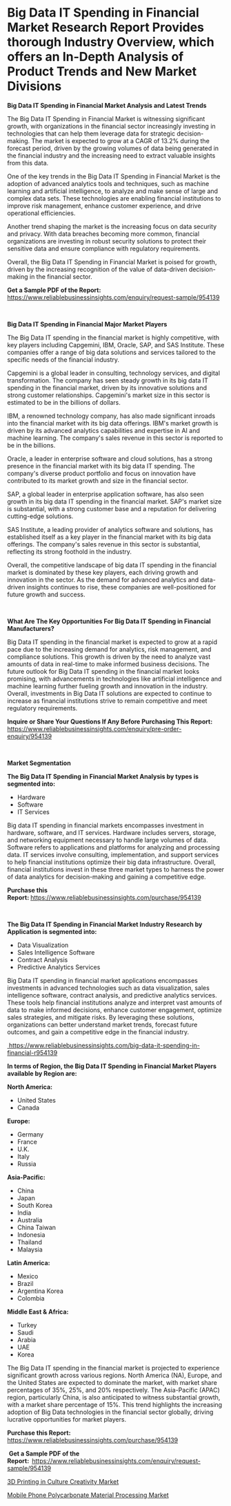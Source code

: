 <p><h1>Big Data IT Spending in Financial Market Research Report Provides thorough Industry Overview, which offers an In-Depth Analysis of Product Trends and New Market Divisions</h1></p><p><strong>Big Data IT Spending in Financial Market Analysis and Latest Trends</strong></p>
<p><p>The Big Data IT Spending in Financial Market is witnessing significant growth, with organizations in the financial sector increasingly investing in technologies that can help them leverage data for strategic decision-making. The market is expected to grow at a CAGR of 13.2% during the forecast period, driven by the growing volumes of data being generated in the financial industry and the increasing need to extract valuable insights from this data.</p><p>One of the key trends in the Big Data IT Spending in Financial Market is the adoption of advanced analytics tools and techniques, such as machine learning and artificial intelligence, to analyze and make sense of large and complex data sets. These technologies are enabling financial institutions to improve risk management, enhance customer experience, and drive operational efficiencies.</p><p>Another trend shaping the market is the increasing focus on data security and privacy. With data breaches becoming more common, financial organizations are investing in robust security solutions to protect their sensitive data and ensure compliance with regulatory requirements.</p><p>Overall, the Big Data IT Spending in Financial Market is poised for growth, driven by the increasing recognition of the value of data-driven decision-making in the financial sector.</p></p>
<p><strong>Get a Sample PDF of the Report:&nbsp;</strong> <a href="https://www.reliablebusinessinsights.com/enquiry/request-sample/954139">https://www.reliablebusinessinsights.com/enquiry/request-sample/954139</a></p>
<p>&nbsp;</p>
<p><strong>Big Data IT Spending in Financial Major Market Players</strong></p>
<p><p>The Big Data IT spending in the financial market is highly competitive, with key players including Capgemini, IBM, Oracle, SAP, and SAS Institute. These companies offer a range of big data solutions and services tailored to the specific needs of the financial industry.</p><p>Capgemini is a global leader in consulting, technology services, and digital transformation. The company has seen steady growth in its big data IT spending in the financial market, driven by its innovative solutions and strong customer relationships. Capgemini's market size in this sector is estimated to be in the billions of dollars.</p><p>IBM, a renowned technology company, has also made significant inroads into the financial market with its big data offerings. IBM's market growth is driven by its advanced analytics capabilities and expertise in AI and machine learning. The company's sales revenue in this sector is reported to be in the billions.</p><p>Oracle, a leader in enterprise software and cloud solutions, has a strong presence in the financial market with its big data IT spending. The company's diverse product portfolio and focus on innovation have contributed to its market growth and size in the financial sector.</p><p>SAP, a global leader in enterprise application software, has also seen growth in its big data IT spending in the financial market. SAP's market size is substantial, with a strong customer base and a reputation for delivering cutting-edge solutions.</p><p>SAS Institute, a leading provider of analytics software and solutions, has established itself as a key player in the financial market with its big data offerings. The company's sales revenue in this sector is substantial, reflecting its strong foothold in the industry.</p><p>Overall, the competitive landscape of big data IT spending in the financial market is dominated by these key players, each driving growth and innovation in the sector. As the demand for advanced analytics and data-driven insights continues to rise, these companies are well-positioned for future growth and success.</p></p>
<p>&nbsp;</p>
<p><strong>What Are The Key Opportunities For Big Data IT Spending in Financial Manufacturers?</strong></p>
<p><p>Big Data IT spending in the financial market is expected to grow at a rapid pace due to the increasing demand for analytics, risk management, and compliance solutions. This growth is driven by the need to analyze vast amounts of data in real-time to make informed business decisions. The future outlook for Big Data IT spending in the financial market looks promising, with advancements in technologies like artificial intelligence and machine learning further fueling growth and innovation in the industry. Overall, investments in Big Data IT solutions are expected to continue to increase as financial institutions strive to remain competitive and meet regulatory requirements.</p></p>
<p><strong>Inquire or Share Your Questions If Any Before Purchasing This Report:</strong> <a href="https://www.reliablebusinessinsights.com/enquiry/pre-order-enquiry/954139">https://www.reliablebusinessinsights.com/enquiry/pre-order-enquiry/954139</a></p>
<p>&nbsp;</p>
<p><strong>Market Segmentation</strong></p>
<p><strong>The Big Data IT Spending in Financial Market Analysis by types is segmented into:</strong></p>
<p><ul><li>Hardware</li><li>Software</li><li>IT Services</li></ul></p>
<p><p>Big data IT spending in financial markets encompasses investment in hardware, software, and IT services. Hardware includes servers, storage, and networking equipment necessary to handle large volumes of data. Software refers to applications and platforms for analyzing and processing data. IT services involve consulting, implementation, and support services to help financial institutions optimize their big data infrastructure. Overall, financial institutions invest in these three market types to harness the power of data analytics for decision-making and gaining a competitive edge.</p></p>
<p><strong>Purchase this Report:&nbsp;</strong><a href="https://www.reliablebusinessinsights.com/purchase/954139">https://www.reliablebusinessinsights.com/purchase/954139</a></p>
<p>&nbsp;</p>
<p><strong>The Big Data IT Spending in Financial Market Industry Research by Application is segmented into:</strong></p>
<p><ul><li>Data Visualization</li><li>Sales Intelligence Software</li><li>Contract Analysis</li><li>Predictive Analytics Services</li></ul></p>
<p><p>Big Data IT spending in financial market applications encompasses investments in advanced technologies such as data visualization, sales intelligence software, contract analysis, and predictive analytics services. These tools help financial institutions analyze and interpret vast amounts of data to make informed decisions, enhance customer engagement, optimize sales strategies, and mitigate risks. By leveraging these solutions, organizations can better understand market trends, forecast future outcomes, and gain a competitive edge in the financial industry.</p></p>
<p><a href="https://www.reliablebusinessinsights.com/big-data-it-spending-in-financial-r954139">&nbsp;https://www.reliablebusinessinsights.com/big-data-it-spending-in-financial-r954139</a></p>
<p><strong>In terms of Region, the Big Data IT Spending in Financial Market Players available by Region are:</strong></p>
<p>
    <p> <strong> North America: </strong>
        <ul>
            <li>United States</li>
            <li>Canada</li>
        </ul>
        </p> 
    <p> <strong> Europe: </strong>
        <ul>
            <li>Germany</li>
            <li>France</li>
            <li>U.K.</li>
            <li>Italy</li>
            <li>Russia</li>
        </ul>
        </p> 
    <p> <strong> Asia-Pacific: </strong>
        <ul>
            <li>China</li>
            <li>Japan</li>
            <li>South Korea</li>
            <li>India</li>
            <li>Australia</li>
            <li>China Taiwan</li>
            <li>Indonesia</li>
            <li>Thailand</li>
            <li>Malaysia</li>
        </ul>
        </p> 
    <p> <strong> Latin America: </strong>
        <ul>
            <li>Mexico</li>
            <li>Brazil</li>
            <li>Argentina Korea</li>
            <li>Colombia</li>
        </ul>
        </p> 
    <p> <strong> Middle East & Africa: </strong>
        <ul>
            <li>Turkey</li>
            <li>Saudi</li>
            <li>Arabia</li>
            <li>UAE</li>
            <li>Korea</li>
        </ul>
    </p>
    </p>
<p><p>The Big Data IT spending in the financial market is projected to experience significant growth across various regions. North America (NA), Europe, and the United States are expected to dominate the market, with market share percentages of 35%, 25%, and 20% respectively. The Asia-Pacific (APAC) region, particularly China, is also anticipated to witness substantial growth, with a market share percentage of 15%. This trend highlights the increasing adoption of Big Data technologies in the financial sector globally, driving lucrative opportunities for market players.</p></p>
<p><strong>Purchase this Report: </strong><a href="https://www.reliablebusinessinsights.com/purchase/954139">https://www.reliablebusinessinsights.com/purchase/954139</a></p>
<p>&nbsp;<strong>Get a Sample PDF of the Report:&nbsp;&nbsp;</strong><a href="https://www.reliablebusinessinsights.com/enquiry/request-sample/954139">https://www.reliablebusinessinsights.com/enquiry/request-sample/954139</a></p>
<p><strong></strong></p>
<p><p><a href="https://github.com/ZackaryHalvorson2023/Market-Research-Report-List-2/blob/main/3d-printing-in-culture-creativity-market.md">3D Printing in Culture Creativity Market</a></p><p><a href="https://github.com/DeonteStanton2023/Market-Research-Report-List-2/blob/main/mobile-phone-polycarbonate-material-processing-market.md">Mobile Phone Polycarbonate Material Processing Market</a></p></p>